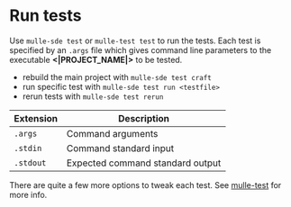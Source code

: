 # Run tests

Use `mulle-sde test` or `mulle-test test` to run the tests. Each test is
specified by an `.args` file which gives command line parameters to the
executable **<|PROJECT_NAME|>** to be tested.

* rebuild the main project with `mulle-sde test craft`
* run specific test with `mulle-sde test run <testfile>`
* rerun tests with `mulle-sde test rerun`

Extension   | Description
------------|-------------------------
`.args`     | Command arguments
`.stdin`    | Command standard input
`.stdout`   | Expected command standard output

There are quite a few more options to tweak each test. 
See [mulle-test](//github.com/mulle-sde/mulle-test) for more info.
